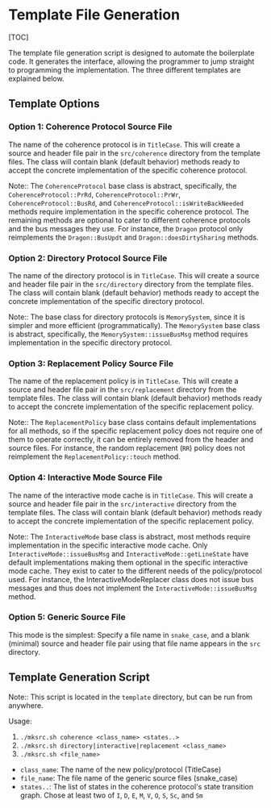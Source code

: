 # Template File Generation

[TOC]

The template file generation script is designed to automate the boilerplate code. It generates the interface, allowing the programmer to jump straight to programming the implementation. The three different templates are explained below.

## Template Options

### Option 1: Coherence Protocol Source File

The name of the coherence protocol is in `TitleCase`. This will create a source and header file pair in the `src/coherence` directory from the template files. The class will contain blank (default behavior) methods ready to accept the concrete implementation of the specific coherence protocol.

Note:: The `CoherenceProtocol` base class is abstract, specifically, the `CoherenceProtocol::PrRd`, `CoherenceProtocol::PrWr`, `CoherenceProtocol::BusRd`, and `CoherenceProtocol::isWriteBackNeeded` methods require implementation in the specific coherence protocol. The remaining methods are optional to cater to different coherence protocols and the bus messages they use. For instance, the `Dragon` protocol only reimplements the `Dragon::BusUpdt` and `Dragon::doesDirtySharing` methods.

### Option 2: Directory Protocol Source File

The name of the directory protocol is in `TitleCase`. This will create a source and header file pair in the `src/directory` directory from the template files. The class will contain blank (default behavior) methods ready to accept the concrete implementation of the specific directory protocol.

Note:: The base class for directory protocols is `MemorySystem`, since it is simpler and more efficient (programmatically). The `MemorySystem` base class is abstract, specifically, the `MemorySystem::issueBusMsg` method requires implementation in the specific directory protocol.

### Option 3: Replacement Policy Source File

The name of the replacement policy is in `TitleCase`. This will create a source and header file pair in the `src/replacement` directory from the template files. The class will contain blank (default behavior) methods ready to accept the concrete implementation of the specific replacement policy.

Note:: The `ReplacementPolicy` base class contains default implementations for all methods, so if the specific replacement policy does not require one of them to operate correctly, it can be entirely removed from the header and source files. For instance, the random replacement (`RR`) policy does not reimplement the `ReplacementPolicy::touch` method.

### Option 4: Interactive Mode Source File

The name of the interactive mode cache is in `TitleCase`. This will create a source and header file pair in the `src/interactive` directory from the template files. The class will contain blank (default behavior) methods ready to accept the concrete implementation of the specific replacement policy.

Note:: The `InteractiveMode` base class is abstract, most methods require implementation in the specific interactive mode cache. Only `InteractiveMode::issueBusMsg` and `InteractiveMode::getLineState` have default implementations making them optional in the specific interactive mode cache. They exist to cater to the different needs of the policy/protocol used. For instance, the InteractiveModeReplacer class does not issue bus messages and thus does not implement the `InteractiveMode::issueBusMsg` method.

### Option 5: Generic Source File

This mode is the simplest: Specify a file name in `snake_case`, and a blank (minimal) source and header file pair using that file name appears in the `src` directory.

## Template Generation Script

Note:: This script is located in the `template` directory, but can be run from anywhere.

Usage:
1. `./mksrc.sh coherence <class_name> <states..>`
2. `./mksrc.sh directory|interactive|replacement <class_name>`
3. `./mksrc.sh <file_name>`

- `class_name`: The name of the new policy/protocol (TitleCase)
- `file_name`: The file name of the generic source files (snake_case)
- `states..`: The list of states in the coherence protocol's state transition graph. Chose at least two of `I`, `D`, `E`, `M`, `V`, `O`, `S`, `Sc`, and `Sm`
